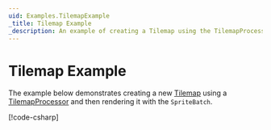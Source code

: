 ```yaml
---
uid: Examples.TilemapExample
_title: Tilemap Example
_description: An example of creating a Tilemap using the TilemapProcessor.
---
```


# Tilemap Example

The example below demonstrates creating a new [Tilemap](<xref:MonoGame.Aseprite.Tilemaps.Tilemap>) using a [TilemapProcessor](<xref:MonoGame.Aseprite.Content.Processors.TilemapProcessor>) and then rendering it with the `SpriteBatch`.

[!code-csharp[](TilemapExample.cs?highlight=3-5,11,28,31,41)]
